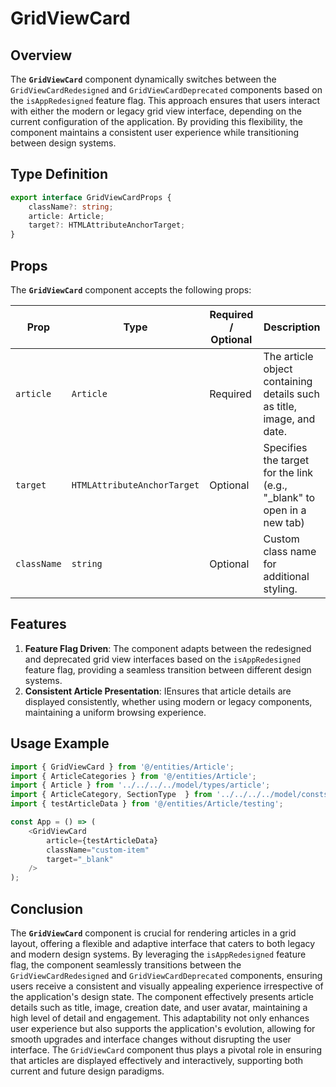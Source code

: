 # GridViewCard

## Overview
The **`GridViewCard`** component dynamically switches between the `GridViewCardRedesigned` and `GridViewCardDeprecated` components based on the `isAppRedesigned` feature flag. 
This approach ensures that users interact with either the modern or legacy grid view interface, depending on the current configuration of the application. By providing this flexibility, the component maintains a consistent user experience while transitioning between design systems.

## Type Definition 
```typescript
export interface GridViewCardProps {
    className?: string;
    article: Article;
    target?: HTMLAttributeAnchorTarget;
}
```

## Props
The **`GridViewCard`** component accepts the following props:

| Prop       | Type       | Required / Optional | Description                                                               |
|------------|------------|----------------------|---------------------------------------------------------------------------|
| `article` | `Article`   | Required             | The article object containing details such as title, image, and date.              |
| `target` | `HTMLAttributeAnchorTarget`   | Optional            | Specifies the target for the link (e.g., "_blank" to open in a new tab) |
| `className` | `string`   | Optional             | Custom class name for additional styling.                                 |


## Features
1. **Feature Flag Driven**: The component adapts between the redesigned and deprecated grid view interfaces based on the `isAppRedesigned` feature flag, providing a seamless transition between different design systems.
2. **Consistent Article Presentation**: IEnsures that article details are displayed consistently, whether using modern or legacy components, maintaining a uniform browsing experience.

## Usage Example
```typescript jsx
import { GridViewCard } from '@/entities/Article';
import { ArticleCategories } from '@/entities/Article';
import { Article } from '../../../../model/types/article';
import { ArticleCategory, SectionType  } from '../../../../model/consts/articleConsts';
import { testArticleData } from '@/entities/Article/testing';

const App = () => (
    <GridViewCard
        article={testArticleData}
        className="custom-item"
        target="_blank"
    />
);
```
## Conclusion
The **`GridViewCard`** component is crucial for rendering articles in a grid layout, offering a flexible and adaptive interface that caters to both legacy and modern design systems. 
By leveraging the `isAppRedesigned` feature flag, the component seamlessly transitions between the `GridViewCardRedesigned` and `GridViewCardDeprecated` components, ensuring users receive a consistent and visually appealing experience irrespective of the application's design state. 
The component effectively presents article details such as title, image, creation date, and user avatar, maintaining a high level of detail and engagement. 
This adaptability not only enhances user experience but also supports the application's evolution, allowing for smooth upgrades and interface changes without disrupting the user interface. 
The `GridViewCard` component thus plays a pivotal role in ensuring that articles are displayed effectively and interactively, supporting both current and future design paradigms.
